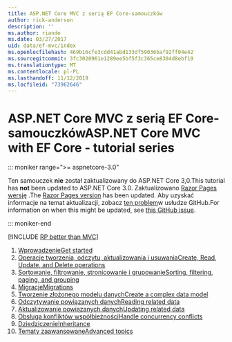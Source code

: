 ```yaml
---
title: ASP.NET Core MVC z serią EF Core-samouczków
author: rick-anderson
description: ''
ms.author: riande
ms.date: 03/27/2017
uid: data/ef-mvc/index
ms.openlocfilehash: 469b16cfe3cdd41abd133df59036baf92ff04e42
ms.sourcegitcommit: 3fc3020961e1289ee5bf5f3c365ce8304d8ebf19
ms.translationtype: MT
ms.contentlocale: pl-PL
ms.lasthandoff: 11/12/2019
ms.locfileid: "73962646"
---
```

# <a name="aspnet-core-mvc-with-ef-core---tutorial-series"></a><span data-ttu-id="e2845-102">ASP.NET Core MVC z serią EF Core-samouczków</span><span class="sxs-lookup"><span data-stu-id="e2845-102">ASP.NET Core MVC with EF Core - tutorial series</span></span>

::: moniker range=">= aspnetcore-3.0"

<span data-ttu-id="e2845-103">Ten samouczek **nie** został zaktualizowany do ASP.NET Core 3,0.</span><span class="sxs-lookup"><span data-stu-id="e2845-103">This tutorial has **not** been updated to ASP.NET Core 3.0.</span></span> <span data-ttu-id="e2845-104">Zaktualizowano [Razor Pages wersję](xref:data/ef-rp/intro) .</span><span class="sxs-lookup"><span data-stu-id="e2845-104">The [Razor Pages version](xref:data/ef-rp/intro) has been updated.</span></span> <span data-ttu-id="e2845-105">Aby uzyskać informacje na temat aktualizacji, zobacz [ten problem](https://github.com/aspnet/AspNetCore.Docs/issues/13920)w usłudze GitHub.</span><span class="sxs-lookup"><span data-stu-id="e2845-105">For information on when this might be updated, see [this GitHub issue](https://github.com/aspnet/AspNetCore.Docs/issues/13920).</span></span>

::: moniker-end

[!INCLUDE [RP better than MVC](../../includes/RP-EF/rp-over-mvc.md)]

1. [<span data-ttu-id="e2845-106">Wprowadzenie</span><span class="sxs-lookup"><span data-stu-id="e2845-106">Get started</span></span>](xref:data/ef-mvc/intro)
1. [<span data-ttu-id="e2845-107">Operacje tworzenia, odczytu, aktualizowania i usuwania</span><span class="sxs-lookup"><span data-stu-id="e2845-107">Create, Read, Update, and Delete operations</span></span>](xref:data/ef-mvc/crud)
1. [<span data-ttu-id="e2845-108">Sortowanie, filtrowanie, stronicowanie i grupowanie</span><span class="sxs-lookup"><span data-stu-id="e2845-108">Sorting, filtering, paging, and grouping</span></span>](xref:data/ef-mvc/sort-filter-page)
1. [<span data-ttu-id="e2845-109">Migracje</span><span class="sxs-lookup"><span data-stu-id="e2845-109">Migrations</span></span>](xref:data/ef-mvc/migrations)
1. [<span data-ttu-id="e2845-110">Tworzenie złożonego modelu danych</span><span class="sxs-lookup"><span data-stu-id="e2845-110">Create a complex data model</span></span>](xref:data/ef-mvc/complex-data-model)
1. [<span data-ttu-id="e2845-111">Odczytywanie powiązanych danych</span><span class="sxs-lookup"><span data-stu-id="e2845-111">Reading related data</span></span>](xref:data/ef-mvc/read-related-data)
1. [<span data-ttu-id="e2845-112">Aktualizowanie powiązanych danych</span><span class="sxs-lookup"><span data-stu-id="e2845-112">Updating related data</span></span>](xref:data/ef-mvc/update-related-data)
1. [<span data-ttu-id="e2845-113">Obsługa konfliktów współbieżności</span><span class="sxs-lookup"><span data-stu-id="e2845-113">Handle concurrency conflicts</span></span>](xref:data/ef-mvc/concurrency)
1. [<span data-ttu-id="e2845-114">Dziedziczenie</span><span class="sxs-lookup"><span data-stu-id="e2845-114">Inheritance</span></span>](xref:data/ef-mvc/inheritance)
1. [<span data-ttu-id="e2845-115">Tematy zaawansowane</span><span class="sxs-lookup"><span data-stu-id="e2845-115">Advanced topics</span></span>](xref:data/ef-mvc/advanced)
